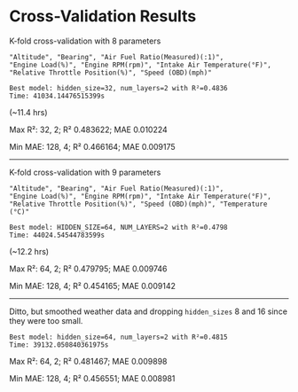 # Cross-Validation Results

K-fold cross-validation with 8 parameters

```
"Altitude", "Bearing", "Air Fuel Ratio(Measured)(:1)",
"Engine Load(%)", "Engine RPM(rpm)", "Intake Air Temperature(°F)",
"Relative Throttle Position(%)", "Speed (OBD)(mph)"
```

```
Best model: hidden_size=32, num_layers=2 with R²=0.4836
Time: 41034.14476515399s
```

(~11.4 hrs)

Max R²: 32, 2; R² 0.483622; MAE 0.010224

Min MAE: 128, 4; R² 0.466164; MAE 0.009175

---

K-fold cross-validation with 9 parameters

```
"Altitude", "Bearing", "Air Fuel Ratio(Measured)(:1)",
"Engine Load(%)", "Engine RPM(rpm)", "Intake Air Temperature(°F)",
"Relative Throttle Position(%)", "Speed (OBD)(mph)", "Temperature (°C)"
```

```
Best model: HIDDEN_SIZE=64, NUM_LAYERS=2 with R²=0.4798
Time: 44024.54544783599s
```

(~12.2 hrs)

Max R²: 64, 2; R² 0.479795; MAE 0.009746

Min MAE: 128, 4; R² 0.454165; MAE 0.009142

---

Ditto, but smoothed weather data and dropping `hidden_sizes` 
8 and 16 since they were too small.

```
Best model: hidden_size=64, num_layers=2 with R²=0.4815
Time: 39132.050840361975s
```

Max R²: 64, 2; R² 0.481467; MAE 0.009898

Min MAE: 128, 4; R² 0.456551; MAE 0.008981
